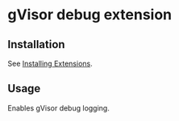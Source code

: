 # gVisor debug extension

## Installation

See [Installing Extensions](https://github.com/siderolabs/extensions#installing-extensions).

## Usage

Enables gVisor debug logging.
